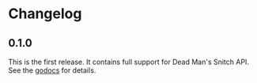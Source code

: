 # Changelog

## 0.1.0
This is the first release.  It contains full support for Dead Man's Snitch API.  See the [godocs](https://godoc.org/github.com/prometheus/client_golang) for details.
